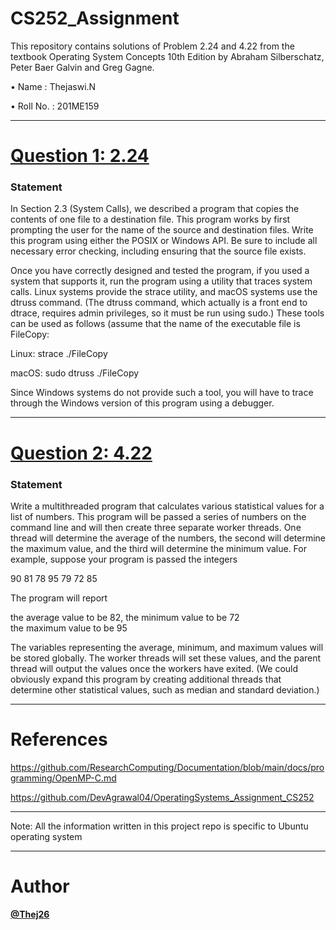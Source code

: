 # CS252_Assignment
This repository contains solutions of Problem 2.24 and 4.22 from the textbook Operating System Concepts 10th Edition by Abraham Silberschatz, Peter Baer Galvin and Greg Gagne.

• Name     : Thejaswi.N    

• Roll No. : 201ME159

---


# **[Question 1: 2.24](https://github.com/Thej26/CS252_assignment/tree/main/2.24)**

### Statement

In Section 2.3 (System Calls), we described a program that copies the contents of one file to a destination file. This program works by first prompting the user for the name of the source and destination files. Write this program using either the POSIX or Windows API. Be sure to include all necessary error checking, including ensuring that the source file exists.

Once you have correctly designed and tested the program, if you used a system that supports it, run the program using a utility that traces system calls. Linux systems provide the strace utility, and macOS systems use the dtruss command. (The dtruss command, which actually is a front end to dtrace, requires admin privileges, so it must be run using sudo.) These tools can be used as follows (assume that the name of the executable file is FileCopy: 

Linux: strace ./FileCopy 

macOS: sudo dtruss ./FileCopy 

Since Windows systems do not provide such a tool, you will have to trace through the Windows version of this program using a debugger.


---


# **[Question 2: 4.22](https://github.com/Thej26/CS252_assignment/tree/main/4.22)**

### Statement

Write a multithreaded program that calculates various statistical values
for a list of numbers. This program will be passed a series of numbers
on the command line and will then create three separate worker threads.
One thread will determine the average of the numbers, the second will
determine the maximum value, and the third will determine the minimum
value. For example, suppose your program is passed the integers

90 81 78 95 79 72 85

The program will report

the average value to be 82, 
the minimum value to be 72  
the maximum value to be 95

The variables representing the average, minimum, and maximum values
will be stored globally. The worker threads will set these values, and
the parent thread will output the values once the workers have exited.
(We could obviously expand this program by creating additional threads
that determine other statistical values, such as median and standard
deviation.)

---


# References
https://github.com/ResearchComputing/Documentation/blob/main/docs/programming/OpenMP-C.md

https://github.com/DevAgrawal04/OperatingSystems_Assignment_CS252


---

Note: All the information written in this project repo is specific to Ubuntu operating system

---

# Author

**[@Thej26](https://github.com/Thej26)**



